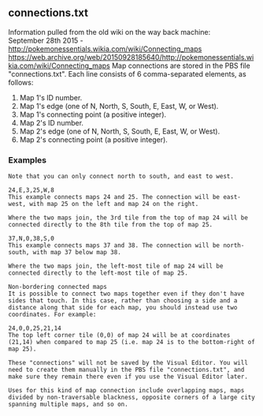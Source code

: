 ## connections.txt


Information pulled from the old wiki on the way back machine:  
September 28th 2015 - http://pokemonessentials.wikia.com/wiki/Connecting_maps
https://web.archive.org/web/20150928185640/http://pokemonessentials.wikia.com/wiki/Connecting_maps
Map connections are stored in the PBS file "connections.txt". Each line consists of 6 comma-separated elements, as follows:

1. Map 1's ID number.
2. Map 1's edge (one of N, North, S, South, E, East, W, or West).
3. Map 1's connecting point (a positive integer).
4. Map 2's ID number.
5. Map 2's edge (one of N, North, S, South, E, East, W, or West).
6. Map 2's connecting point (a positive integer).

### Examples
```
Note that you can only connect north to south, and east to west.

24,E,3,25,W,8
This example connects maps 24 and 25. The connection will be east-west, with map 25 on the left and map 24 on the right.

Where the two maps join, the 3rd tile from the top of map 24 will be connected directly to the 8th tile from the top of map 25.

37,N,0,38,S,0
This example connects maps 37 and 38. The connection will be north-south, with map 37 below map 38.

Where the two maps join, the left-most tile of map 24 will be connected directly to the left-most tile of map 25.

Non-bordering connected maps
It is possible to connect two maps together even if they don't have sides that touch. In this case, rather than choosing a side and a distance along that side for each map, you should instead use two coordinates. For example:

24,0,0,25,21,14
The top left corner tile (0,0) of map 24 will be at coordinates (21,14) when compared to map 25 (i.e. map 24 is to the bottom-right of map 25).

These "connections" will not be saved by the Visual Editor. You will need to create them manually in the PBS file "connections.txt", and make sure they remain there even if you use the Visual Editor later.

Uses for this kind of map connection include overlapping maps, maps divided by non-traversable blackness, opposite corners of a large city spanning multiple maps, and so on.
```